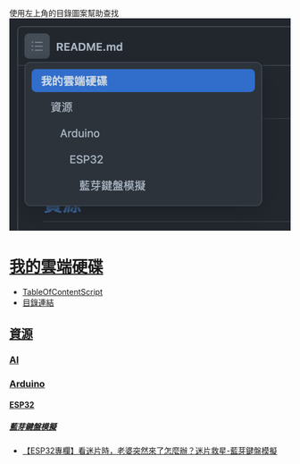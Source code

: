 使用左上角的目錄圖案幫助查找
![screenshot](https://github.com/didthetreefall/Table-of-Content-Resources/blob/main/%E6%88%AA%E5%9C%96%202022-01-30%20%E4%B8%8B%E5%8D%8810.52.09.png)
# [我的雲端硬碟](https://drive.google.com/drive/folders/0AD8qKSrYx_alUk9PVA)
- [TableOfContentScript](https://script.google.com/d/1cR28iG960O3N63pspy4eJa2aZkTo-xfDf5CYsBALKsF7eGEVYQt9wT-0/edit?usp=drivesdk)
- [目錄連結](https://docs.google.com/document/d/1wGiUWIP7Osg_ltAwvaQmcE5d6UFkK5MESmHZKVHb50g/edit?usp=drivesdk)
## [資源](https://drive.google.com/drive/folders/1wI6iueDSGI-d66Vmf6gSt9krDKX-Y8Zv)
### [AI](https://drive.google.com/drive/folders/1shbi8Kmchdwr-wBqZXPfakne7bz-w-43)
### [Arduino](https://drive.google.com/drive/folders/1z0hLL9EYD76CsuMpbJjn_wnIfQU5l0aF)
#### [ESP32](https://drive.google.com/drive/folders/1Rxg-jH6eMzw0dPlJJKEmOHeGG2BbHibr)
##### [藍芽鍵盤模擬](https://drive.google.com/drive/folders/1Vt6nLs-lmyCZIgBBduW8V_eN77vYylZi)
- [【ESP32專欄】看迷片時，老婆突然來了怎麼辦？迷片救星-藍芽鍵盤模擬](https://docs.google.com/document/d/1n77S4Ox7mKsC9Cf0APXgKqEY9wE1BnWtUuGDs7C5CaU/edit?usp=drivesdk)
